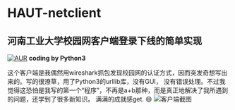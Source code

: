 # HAUT-netclient
## 河南工业大学校园网客户端登录下线的简单实现
 [![AUR](https://img.shields.io/aur/license/yaourt.svg)]()   **coding by Python3**

这个客户端是我偶然用wireshark抓包发现校园网的认证方式，因而突发奇想写出来的。写的很潦草，用了Python3的urllib库，没有GUI，
没有错误处理。不过我觉得这恐怕是我写的第一个“程序”，不再是a+b那种，而是真正地解决了我所遇到的问题，还学到了很多新知识。
满满的成就感get.
:smile:
![客户端截图](http://o7qfgjerb.bkt.clouddn.com/QQ%E5%9B%BE%E7%89%8720160831232711.png)
